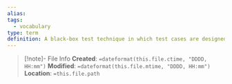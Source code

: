 ```yaml
---
alias: 
tags:
  - vocabulary
type: term
definition: A black-box test technique in which test cases are designed to exercise elements of a state transition model.
---
```

> [!note]- File Info
> **Created**:  `=dateformat(this.file.ctime, "DDDD, HH:mm")`
> **Modified**: `=dateformat(this.file.mtime, "DDDD, HH:mm")` 
> **Location**: `=this.file.path`